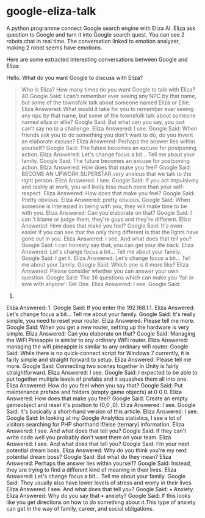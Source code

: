 # google-eliza-talk
A python programme connect Google search engine with Eliza AI. Eliza ask question to Google and turn it into Google search quest. You can see 2 robots chat in real time. The conversation linked to emotion analyzer, making 2 robot seems have emotions.

Here are some extracted interesting conversations between Google and Eliza:

Hello. What do you want Google to discuss with Eliza?
> Who is Eliza?
How many times do you want Google to talk with Eliza?
> 40
Google Said: 
I can't remember ever seeing any NPC by that name, but some of the townsfolk talk about someone named Eliza or Ellie.
Eliza Answered: 
What would it take for you to remember ever seeing any npc by that name, but some of the townsfolk talk about someone named eliza or ellie?
Google Said: 
But what can you say, you just can't say no to a challenge.
Eliza Answered: 
I see.
Google Said: 
When friends ask you to do something you don't want to do, do you invent an elaborate excuse?
Eliza Answered: 
Perhaps the answer lies within yourself?
Google Said: 
The future becomes an excuse for postponing action.
Eliza Answered: 
Let's change focus a bit... Tell me about your family.
Google Said: 
The future becomes an excuse for postponing action.
Eliza Answered: 
How does that make you feel?
Google Said: 
BECOME AN UPWORK SUPERSTAR.very anxious that we talk to the right person.
Eliza Answered: 
I see.
Google Said: 
If you act impulsively and rashly at work, you will likely lose much more than your self-respect.
Eliza Answered: 
How does that make you feel?
Google Said: 
Pretty obvious.
Eliza Answered: 
pretty obvious.
Google Said: 
When someone is interested in being with you, they will make time to be with you.
Eliza Answered: 
Can you elaborate on that?
Google Said: 
I can 't blame or judge them, they're guys and they're different.
Eliza Answered: 
How does that make you feel?
Google Said: 
It's even easier if you can see that the only thing different is that the lights have gone out in you.
Eliza Answered: 
I see.  And what does that tell you?
Google Said: 
I can honesty say that, you can get your life back.
Eliza Answered: 
Let's change focus a bit... Tell me about your family.
Google Said: 
I get it.
Eliza Answered: 
Let's change focus a bit... Tell me about your family.
Google Said: 
Which one is it more like?
Eliza Answered: 
Please consider whether you can answer your own question.
Google Said: 
The 36 questions which can make you 'fall in love with anyone': Set One.
Eliza Answered: 
I see.
Google Said: 
1.
Eliza Answered: 
1.
Google Said: 
If you enter the 192.168.1.1.
Eliza Answered: 
Let's change focus a bit... Tell me about your family.
Google Said: 
It's really simple, you need to reset your router.
Eliza Answered: 
Please tell me more.
Google Said: 
When you get a new router, setting up the hardware is very simple.
Eliza Answered: 
Can you elaborate on that?
Google Said: 
Managing the WiFi Pineapple is similar to any ordinary WiFi router.
Eliza Answered: 
managing the wifi pineapple is similar to any ordinary wifi router.
Google Said: 
While there is no quick-connect script for Windows 7 currently, it is fairly simple and straight forward to setup.
Eliza Answered: 
Please tell me more.
Google Said: 
Connecting two scenes together in Unity is fairly straightforward.
Eliza Answered: 
I see.
Google Said: 
I expected to be able to put together multiple levels of prefabs and it squashes them all into one.
Eliza Answered: 
How do you feel when you say that?
Google Said: 
Put maintenance prefabs and folders (empty game objects) at 0 0 0.
Eliza Answered: 
How does that make you feel?
Google Said: 
Create an empty gameobject and reset it's position to (0,0 ,0).
Eliza Answered: 
I see.
Google Said: 
It's basically a short-hand version of this article.
Eliza Answered: 
I see.
Google Said: 
In looking at my Google Analytics statistics, I see a lot of visitors searching for PHP shorthand if/else (ternary) information.
Eliza Answered: 
I see.  And what does that tell you?
Google Said: 
If they can't write code well you probably don't want them on your team.
Eliza Answered: 
I see.  And what does that tell you?
Google Said: 
I'm your next potential dream boss.
Eliza Answered: 
Why do you think you're my next potential dream boss?
Google Said: 
But what do they mean?
Eliza Answered: 
Perhaps the answer lies within yourself?
Google Said: 
Instead, they are trying to find a different kind of meaning in their lives.
Eliza Answered: 
Let's change focus a bit... Tell me about your family.
Google Said: 
They usually also have lower levels of stress and worry in their lives.
Eliza Answered: 
I see.  And what does that tell you?
Google Said: 
• Anxiety.
Eliza Answered: 
Why do you say that • anxiety?
Google Said: 
If this looks like you get directions on how to do something about it.This type of anxiety can get in the way of family, career, and social obligations.

